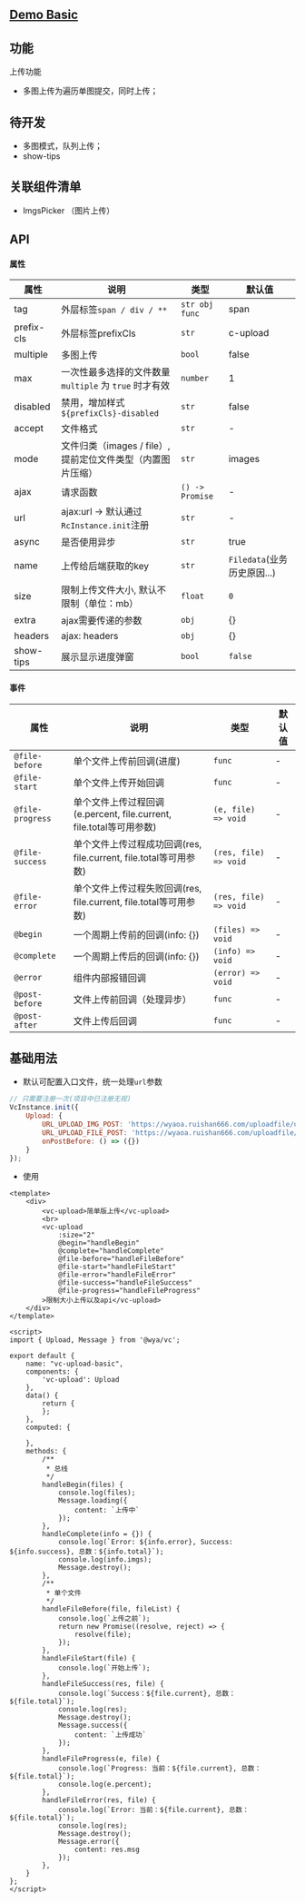 ## [Demo Basic](https://wya-team.github.io/wya-vc/dist/upload/basic.html)
## 功能
上传功能

- 多图上传为遍历单图提交，同时上传；

## 待开发

- 多图模式，队列上传；
- show-tips


## 关联组件清单

- ImgsPicker （图片上传）


## API

#### 属性

属性 | 说明 | 类型 | 默认值
---|---|---|---
tag | 外层标签`span / div / **` | `str obj func` | span
prefix-cls | 外层标签prefixCls | `str` | c-upload
multiple | 多图上传 | `bool` | false
max | 一次性最多选择的文件数量 `multiple` 为 `true` 时才有效 | `number` | 1
disabled | 禁用，增加样式`${prefixCls}-disabled` | `str` | false
accept | 文件格式 | `str` | -
mode | 文件归类（images / file）,提前定位文件类型（内置图片压缩） | `str` | images
ajax | 请求函数 | `() -> Promise` | -
url | ajax:url -> 默认通过`RcInstance.init`注册 | `str` | -
async | 是否使用异步 | `str` | true
name | 上传给后端获取的key | `str` | `Filedata`(业务历史原因...)
size | 限制上传文件大小, 默认不限制（单位：mb） | `float` | `0`
extra | ajax需要传递的参数 | `obj` | {}
headers | ajax: headers | `obj` | {}
show-tips | 展示显示进度弹窗 | `bool` | `false`


#### 事件

属性 | 说明 | 类型 | 默认值
---|---|---|---
`@file-before` | 单个文件上传前回调(进度) | `func` | -
`@file-start` | 单个文件上传开始回调 | `func` | -
`@file-progress` | 单个文件上传过程回调(e.percent, file.current, file.total等可用参数) | `(e, file) => void` | -
`@file-success` | 单个文件上传过程成功回调(res, file.current, file.total等可用参数) | `(res, file) => void` | -
`@file-error` | 单个文件上传过程失败回调(res, file.current, file.total等可用参数) | `(res, file) => void` | -
`@begin` | 一个周期上传前的回调(info: {}) | `(files) => void` | -
`@complete` | 一个周期上传后的回调(info: {}) | `(info) => void` | -
`@error` | 组件内部报错回调 | `(error) => void` | -
`@post-before` | 文件上传前回调（处理异步） | `func` | -
`@post-after` | 文件上传后回调 | `func` | -


## 基础用法
- 默认可配置入口文件，统一处理`url`参数
```js
// 只需要注册一次(项目中已注册无视)
VcInstance.init({
	Upload: {
		URL_UPLOAD_IMG_POST: 'https://wyaoa.ruishan666.com/uploadfile/upimg.json?action=uploadimage&encode=utf-8&code=xcx',
		URL_UPLOAD_FILE_POST: 'https://wyaoa.ruishan666.com/uploadfile/upimg.json?action=uploadimage&encode=utf-8&code=xcx',
		onPostBefore: () => ({})
	}
});
```
- 使用

```vue
<template>
	<div>
		<vc-upload>简单版上传</vc-upload>
		<br>
		<vc-upload
			:size="2"
			@begin="handleBegin"
			@complete="handleComplete"
			@file-before="handleFileBefore"
			@file-start="handleFileStart"
			@file-error="handleFileError"
			@file-success="handleFileSuccess"
			@file-progress="handleFileProgress"
		>限制大小上传以及api</vc-upload>
	</div>
</template>

<script>
import { Upload, Message } from '@wya/vc';

export default {
	name: "vc-upload-basic",
	components: {
		'vc-upload': Upload
	},
	data() {
		return {
		};
	},
	computed: {
		
	},
	methods: {
		/**
		 * 总线
		 */
		handleBegin(files) {
			console.log(files);
			Message.loading({
				content: `上传中`
			});
		},
		handleComplete(info = {}) {
			console.log(`Error: ${info.error}, Success: ${info.success}, 总数：${info.total}`);
			console.log(info.imgs);
			Message.destroy();
		},
		/**
		 * 单个文件
		 */
		handleFileBefore(file, fileList) {
			console.log(`上传之前`);
			return new Promise((resolve, reject) => {
				resolve(file);
			});
		},
		handleFileStart(file) {
			console.log(`开始上传`);
		},
		handleFileSuccess(res, file) {
			console.log(`Success：${file.current}, 总数：${file.total}`);
			console.log(res);
			Message.destroy();
			Message.success({
				content: `上传成功`
			});
		},
		handleFileProgress(e, file) {
			console.log(`Progress: 当前：${file.current}, 总数：${file.total}`);
			console.log(e.percent);
		},
		handleFileError(res, file) {
			console.log(`Error: 当前：${file.current}, 总数：${file.total}`);
			console.log(res);
			Message.destroy();
			Message.error({
				content: res.msg
			});
		},
	}
};
</script>

```